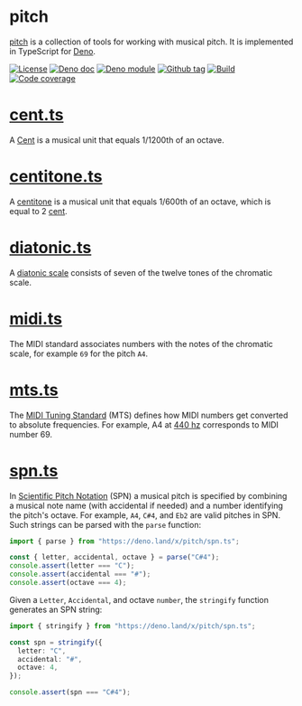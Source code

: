 # pitch

[pitch] is a collection of tools for working with musical pitch. It is
implemented in TypeScript for [Deno].

[![License][license-shield]](LICENSE) [![Deno doc][deno-doc-shield]][deno-doc]
[![Deno module][deno-land-shield]][deno-land]
[![Github tag][github-shield]][github] [![Build][build-shield]][build]
[![Code coverage][coverage-shield]][coverage]

# [cent.ts](cent.ts)

A [Cent] is a musical unit that equals 1/1200th of an octave.

# [centitone.ts](centitone.ts)

A [centitone] is a musical unit that equals 1/600th of an octave, which is equal
to 2 [cent].

# [diatonic.ts](diatonic.ts)

A [diatonic scale] consists of seven of the twelve tones of the chromatic scale.

# [midi.ts](midi.ts)

The MIDI standard associates numbers with the notes of the chromatic scale, for
example `69` for the pitch `A4`.

# [mts.ts](mts.ts)

The [MIDI Tuning Standard] (MTS) defines how MIDI numbers get converted to
absolute frequencies. For example, A4 at [440 hz] corresponds to MIDI number 69.

# [spn.ts](spn.ts)

In [Scientific Pitch Notation] (SPN) a musical pitch is specified by combining a
musical note name (with accidental if needed) and a number identifying the
pitch's octave. For example, `A4`, `C#4`, and `Eb2` are valid pitches in SPN.
Such strings can be parsed with the `parse` function:

```ts
import { parse } from "https://deno.land/x/pitch/spn.ts";

const { letter, accidental, octave } = parse("C#4");
console.assert(letter === "C");
console.assert(accidental === "#");
console.assert(octave === 4);
```

Given a `Letter`, `Accidental`, and octave `number`, the `stringify` function
generates an SPN string:

```ts
import { stringify } from "https://deno.land/x/pitch/spn.ts";

const spn = stringify({
  letter: "C",
  accidental: "#",
  octave: 4,
});

console.assert(spn === "C#4");
```

[pitch]: #
[Deno]: https://deno.land
[cent]: https://en.wikipedia.org/wiki/Cent_(music)
[centitone]: https://en.wikipedia.org/wiki/Cent_(music)#Centitone
[diatonic scale]: https://en.wikipedia.org/wiki/Diatonic_scale
[MIDI tuning standard]: https://en.wikipedia.org/wiki/MIDI_tuning_standard
[440 hz]: https://en.wikipedia.org/wiki/A440_(pitch_standard)
[scientific pitch notation]: https://en.wikipedia.org/wiki/Scientific_pitch_notation

<!-- badges -->

[github]: https://github.com/eibens/pitch
[github-shield]: https://img.shields.io/github/v/tag/eibens/pitch?label&logo=github
[coverage-shield]: https://img.shields.io/codecov/c/github/eibens/pitch?logo=codecov&label
[license-shield]: https://img.shields.io/github/license/eibens/pitch?color=informational
[coverage]: https://codecov.io/gh/eibens/pitch
[build]: https://github.com/eibens/pitch/actions/workflows/ci.yml
[build-shield]: https://img.shields.io/github/workflow/status/eibens/pitch/ci?logo=github&label
[deno-doc]: https://doc.deno.land/https/deno.land/x/pitch/mod.ts
[deno-doc-shield]: https://img.shields.io/badge/doc-informational?logo=deno
[deno-land]: https://deno.land/x/pitch
[deno-land-shield]: https://img.shields.io/badge/x/pitch-informational?logo=deno&label
